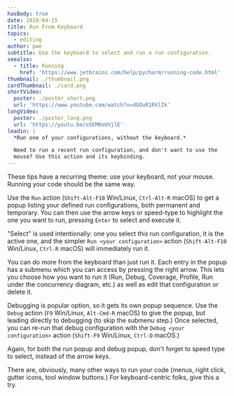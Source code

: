 ```yaml
---
hasBody: true
date: 2019-04-15
title: Run From Keyboard
topics:
  - editing
author: pwe
subtitle: Use the keyboard to select and run a run configuration.
seealso:
  - title: Running
    href: 'https://www.jetbrains.com/help/pycharm/running-code.html'
thumbnail: ./thumbnail.png
cardThumbnail: ./card.png
shortVideo:
  poster: ./poster_short.png
  url: 'https://www.youtube.com/watch?v=dGOuR1RXlIk'
longVideo:
  poster: ./poster_long.png
  url: 'https://youtu.be/oSEMKeUVjlE'
leadin: |
  *Run one of your configurations, without the keyboard.*    

  Need to run a recent run configuration, and don't want to use the 
  mouse? Use this action and its keybinding.
---
```


These tips have a recurring theme: use your keyboard, not your mouse. Running 
your code should be the same way.

Use the `Run` action (`Shift-Alt-F10` Win/Linux, `Ctrl-Alt-R` macOS) to get 
a popup listing your defined run configurations, both permanent and temporary. 
You can then use the arrow keys or speed-type to highlight the one you want to 
run, pressing `Enter` to select and execute it.

"Select" is used intentionally: one you select this run configuration, it is 
the active one, and the simpler `Run <your configuration>` action 
(`Shift-Alt-F10` Win/Linux, `Ctrl-R` macOS) will immediately run it.

You can do more from the keyboard than just run it. Each entry in the popup has 
a submenu which you can access by pressing the right arrow. This lets you choose 
how you want to run it (Run, Debug, Coverage, Profile, Run under the concurrency 
diagram, etc.) as well as edit that configuration or delete it.

Debugging is popular option, so it gets its own popup sequence. Use the 
`Debug` action (`F9` Win/Linux, `Alt-Cmd-R` macOS) to give the popup, but leading 
directly to debugging (to skip the submenu step.) Once selected, you can re-run 
that debug configuration with the `Debug <your configuration>` action 
(`Shift-F9` Win/Linux, `Ctrl-D` macOS.)

Again, for both the run popup and debug popup, don't forget to speed type to 
select, instead of the arrow keys.

There are, obviously, many other ways to run your code (menus, right click, 
gutter icons, tool window buttons.) For keyboard-centric folks, give this a try.

